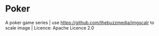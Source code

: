 # Poker
A poker game series |
use https://github.com/thebuzzmedia/imgscalr to scale image |
Licence: Apache Licence 2.0
